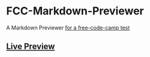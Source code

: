 # FCC-Markdown-Previewer
A Markdown Previewer
[for a free-code-camp test](https://www.freecodecamp.org/learn/front-end-development-libraries/front-end-development-libraries-projects/build-a-markdown-previewer)


## [Live Preview](https://fcc-markdown-previewer.talal257.repl.co/)
